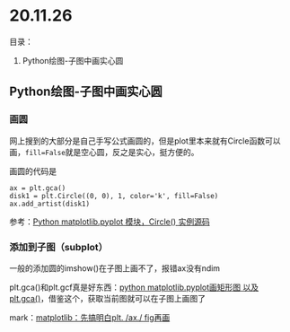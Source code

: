 # 20.11.26
目录：
 1.  Python绘图-子图中画实心圆

## Python绘图-子图中画实心圆

### 画圆
网上搜到的大部分是自己手写公式画圆的，但是plot里本来就有Circle函数可以画，`fill=False`就是空心圆，反之是实心，挺方便的。

画圆的代码是

    ax = plt.gca()
    disk1 = plt.Circle((0, 0), 1, color='k', fill=False)
    ax.add_artist(disk1)

参考：[Python matplotlib.pyplot 模块，Circle() 实例源码](http://codingdict.com/sources/py/matplotlib.pyplot/2592.html)

### 添加到子图（subplot）
一般的添加圆的imshow()在子图上画不了，报错ax没有ndim

plt.gca()和plt.gcf真是好东西：[python matplotlib.pyplot画矩形图 以及plt.gca()](https://www.cnblogs.com/ymjyqsx/p/7390288.html)，借鉴这个，获取当前图就可以在子图上画图了

mark：[matplotlib：先搞明白plt. /ax./ fig再画](https://zhuanlan.zhihu.com/p/93423829)

